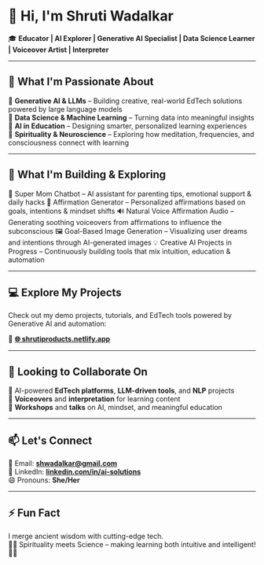 
# 👋 Hi, I'm Shruti Wadalkar

🎓 **Educator | AI Explorer | Generative AI Specialist | Data Science Learner | Voiceover Artist | Interpreter**

---

## 👀 What I'm Passionate About

🔹 **Generative AI & LLMs** – Building creative, real-world EdTech solutions powered by large language models  
🔹 **Data Science & Machine Learning** – Turning data into meaningful insights  
🔹 **AI in Education** – Designing smarter, personalized learning experiences  
🔹 **Spirituality & Neuroscience** – Exploring how meditation, frequencies, and consciousness connect with learning  

---

## 🌱 What I'm Building & Exploring


🤖 Super Mom Chatbot – AI assistant for parenting tips, emotional support & daily hacks
🎯 Affirmation Generator – Personalized affirmations based on goals, intentions & mindset shifts
🔊 Natural Voice Affirmation Audio – Generating soothing voiceovers from affirmations to influence the subconscious
🖼️ Goal-Based Image Generation – Visualizing user dreams and intentions through AI-generated images
💡 Creative AI Projects in Progress – Continuously building tools that mix intuition, education & automation



---

## 💻 Explore My Projects

Check out my demo projects, tutorials, and EdTech tools powered by Generative AI and automation:

🔗 **[🌐 shrutiproducts.netlify.app](https://shrutiproducts.netlify.app/)**

---

## 🤝 Looking to Collaborate On

🎯 AI-powered **EdTech platforms**, **LLM-driven tools**, and **NLP** projects  
🎤 **Voiceovers** and **interpretation** for learning content  
📢 **Workshops** and **talks** on AI, mindset, and meaningful education  

---

## 📫 Let's Connect

📧 Email: **shwadalkar@gmail.com**  
🔗 LinkedIn: [**linkedin.com/in/ai-solutions**](https://www.linkedin.com/in/ai-solutions)  
😄 Pronouns: **She/Her**

---

## ⚡ Fun Fact

I merge ancient wisdom with cutting-edge tech.  
🧘‍♀️ Spirituality meets Science – making learning both intuitive and intelligent! 🚀✨
